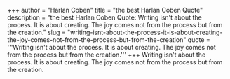 +++
author = "Harlan Coben"
title = "the best Harlan Coben Quote"
description = "the best Harlan Coben Quote: Writing isn't about the process. It is about creating. The joy comes not from the process but from the creation."
slug = "writing-isnt-about-the-process-it-is-about-creating-the-joy-comes-not-from-the-process-but-from-the-creation"
quote = '''Writing isn't about the process. It is about creating. The joy comes not from the process but from the creation.'''
+++
Writing isn't about the process. It is about creating. The joy comes not from the process but from the creation.
